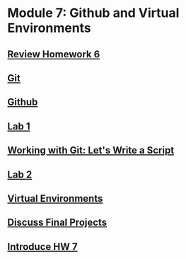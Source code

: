 # Module 7: Github and Virtual Environments
## [Review Homework 6](iris_script.py)
## [Git](1_git.md)
## [Github](2_github.md)
## [Lab 1](https://github.com/summerela/intro_programming_python/blob/master/Module7/lab1/Lab1.md)
## [Working with Git: Let's Write a Script](https://github.com/summerela/intro_programming_python/blob/master/Module7/5_working_with_git.ipynb)
## [Lab 2](https://github.com/summerela/intro_programming_python/blob/master/Module7/lab2/Lab2.md)
## [Virtual Environments](3_virtualenv.ipynb)
## [Discuss Final Projects](4_final_projects.ipynb)
## [Introduce HW 7](https://canvas.uw.edu/courses/1105303/assignments/3464481)
